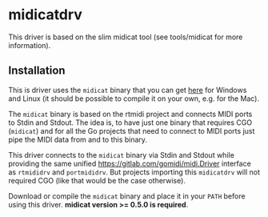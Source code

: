 # midicatdrv

This driver is based on the slim midicat tool (see tools/midicat for more information).

## Installation

This is driver uses the `midicat` binary that you can get [here](https://gitlab.com/gomidi/midi/uploads/b981d970a372596674ff5ee261e484ff/midicat_0-6.zip)
for Windows and Linux (it should be possible to compile it on your own, e.g. for the Mac).

The `midicat` binary is based on the rtmidi project and connects MIDI ports to Stdin and Stdout.
The idea is, to have just one binary that requires CGO (`midicat`) and for all the Go projects that need
to connect to MIDI ports just pipe the MIDI data from and to this binary.

This driver connects to the `midicat` binary via Stdin and Stdout while providing the same unified https://gitlab.com/gomidi/midi.Driver interface as `rtmididrv` and `portmididrv`. But projects importing this `midicatdrv` will not required CGO
(like that would be the case otherwise).

Download or compile the `midicat` binary and place it in your `PATH` before using this driver.
**midicat version >= 0.5.0 is required**.
